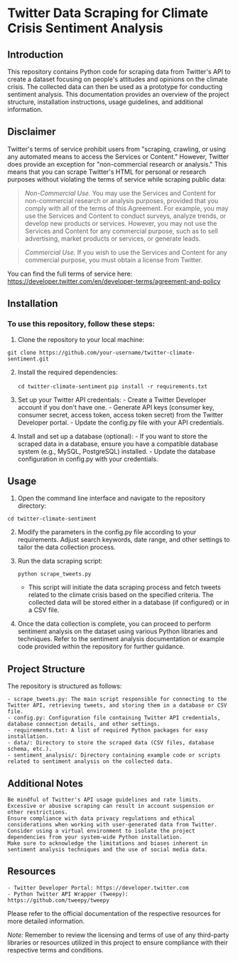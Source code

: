 # Twitter Data Scraping for Climate Crisis Sentiment Analysis
## Introduction

This repository contains Python code for scraping data from Twitter's API to create a dataset focusing on people's attitudes and opinions on the climate crisis. The collected data can then be used as a prototype for conducting sentiment analysis. This documentation provides an overview of the project structure, installation instructions, usage guidelines, and additional information.

## Disclaimer

Twitter's terms of service prohibit users from "scraping, crawling, or using any automated means to access the Services or Content." However, Twitter does provide an exception for "non-commercial research or analysis." This means that you can scrape Twitter's HTML for personal or research purposes without violating the terms of service while scraping public data:

 

>    *Non-Commercial Use.* You may use the Services and Content for non-commercial research or analysis purposes, provided that you comply with all of the terms of this Agreement. For example, you may use the Services and Content to conduct surveys, analyze trends, or develop new products or services. However, you may not use the Services and Content for any commercial purpose, such as to sell advertising, market products or services, or generate leads.

>    *Commercial Use.* If you wish to use the Services and Content for any commercial purpose, you must obtain a license from Twitter.

You can find the full terms of service here: https://developer.twitter.com/en/developer-terms/agreement-and-policy


## Installation

### To use this repository, follow these steps:

1. Clone the repository to your local machine:

`git clone https://github.com/your-username/twitter-climate-sentiment.git`

2. Install the required dependencies:

    `cd twitter-climate-sentiment`
    `pip install -r requirements.txt`

3. Set up your Twitter API credentials:
        - Create a Twitter Developer account if you don't have one.
        - Generate API keys (consumer key, consumer secret, access token, access token secret) from the Twitter Developer portal.
        - Update the config.py file with your API credentials.

4. Install and set up a database (optional):
        - If you want to store the scraped data in a database, ensure you have a compatible database system (e.g., MySQL, PostgreSQL) installed.
        - Update the database configuration in config.py with your credentials.

## Usage

1. Open the command line interface and navigate to the repository directory:

`cd twitter-climate-sentiment`

2. Modify the parameters in the config.py file according to your requirements. Adjust search keywords, date range, and other settings to tailor the data collection process.

3. Run the data scraping script:

    `python scrape_tweets.py`

    - This script will initiate the data scraping process and fetch tweets related to the climate crisis based on the specified criteria. The collected data will be stored either in a database (if configured) or in a CSV file.

4. Once the data collection is complete, you can proceed to perform sentiment analysis on the dataset using various Python libraries and techniques. Refer to the sentiment analysis documentation or example code provided within the repository for further guidance.

## Project Structure

The repository is structured as follows:

    - scrape_tweets.py: The main script responsible for connecting to the Twitter API, retrieving tweets, and storing them in a database or CSV file.
    - config.py: Configuration file containing Twitter API credentials, database connection details, and other settings.
    - requirements.txt: A list of required Python packages for easy installation.
    - data/: Directory to store the scraped data (CSV files, database schema, etc.).
    - sentiment_analysis/: Directory containing example code or scripts related to sentiment analysis on the collected data.

## Additional Notes

    Be mindful of Twitter's API usage guidelines and rate limits. Excessive or abusive scraping can result in account suspension or other restrictions.
    Ensure compliance with data privacy regulations and ethical considerations when working with user-generated data from Twitter.
    Consider using a virtual environment to isolate the project dependencies from your system-wide Python installation.
    Make sure to acknowledge the limitations and biases inherent in sentiment analysis techniques and the use of social media data.

## Resources

    - Twitter Developer Portal: https://developer.twitter.com
    - Python Twitter API Wrapper (Tweepy): https://github.com/tweepy/tweepy

Please refer to the official documentation of the respective resources for more detailed information.

*Note:* Remember to review the licensing and terms of use of any third-party libraries or resources utilized in this project to ensure compliance with their respective terms and conditions.